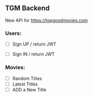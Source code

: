 ## TGM Backend

New API for https://topgoodmovies.com

### Users:
- [ ] Sign UP / return JWT
- [ ] Sign IN / return JWT


### Movies:
- [ ] Random Titles
- [ ] Latest Titles
- [ ] ADD a New Title